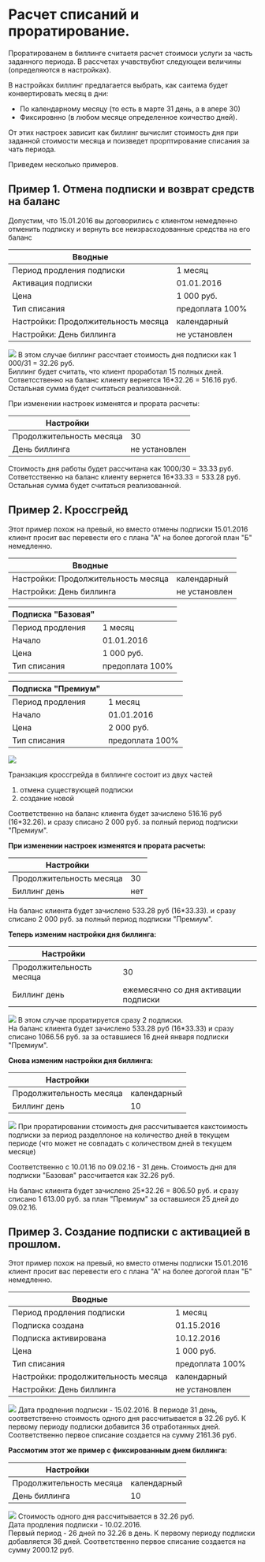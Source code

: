 # Расчет списаний и проратирование.
Проратированем в биллинге считаетя расчет стоимоси услуги за часть заданного периода. 
В рассчетах учавствубют следующеи величины (определяются в настройках).  

В настройках биллинг предлагается выбрать, как саитема будет конвертировать месяц в дни:
* По календарному месяцу (то есть в марте 31 день, а в апере 30)
* Фиксировнно (в любом месяце определенное коичество дней). 

От этих настроек зависит как биллинг вычислит стоимость дня при заданной стоимости месяца и поизведет прорптирование списания за чать периода.

Приведем несколько примеров. 

## Пример 1. Отмена подписки и возврат средств на баланс

Допустим, что 15.01.2016 вы договорились с клиентом немедленно отменить подписку и вернуть все неизрасходованные средства на его баланс

| Вводные  ||
| -- | -- |
| Период продления подписки| 1 месяц |
| Активация подписки| 01.01.2016 |
| Цена | 1 000 руб. |
| Тип списания | предоплата 100% |
| Настройки: Продолжительность месяца| календарный |
| Настройки: День биллинга | не установлен |
![](prorata-1.png)
В этом случае биллинг рассчтает стоимость дня подписки как  1 000/31 = 32.26 руб.  
Биллинг будет считать, что клиент проработал 15 полных дней. Cответсственно на баланс клиенту вернется  16*32.26 = 516.16 руб. Остальная сумма будет считаться реализованной.

При изменении настроек изменятся и прората расчеты:

| Настройки  ||
| -- | -- |
| Продолжительность месяца| 30 |
| День биллинга | не установлен |

Стоимость дня работы будет рассчитана как  1000/30 = 33.33 руб.  
Cответсственно на баланс клиенту вернется  16*33.33 =  533.28 руб.  
Остальная сумма будет считаться реализованной.

## Пример 2. Кроссгрейд
Этот пример похож на превый, но вместо отмены подписки 15.01.2016 клиент просит вас перевести его с плана "А" на более догогой план "Б" немедленно.

|Вводные||
| -- | -- |
| Настройки: Продолжительность месяца| календарный |
| Настройки: День биллинга | не установлен |

| Подписка "Базовая" ||
| -- | -- |
| Период продления | 1 месяц |
| Начало | 01.01.2016 |
| Цена | 1 000 руб. |
| Тип списания | предоплата 100% |

| Подписка "Премиум" ||
| -- | -- |
| Период продления | 1 месяц |
| Начало | 01.01.2016 |
| Цена | 2 000 руб. |
| Тип списания | предоплата 100% |
![](prorata-2.png)

Транзакция кроссгрейда в биллинге состоит из двух частей 
1. отмена существующей подписки
2. создание новой

Соответственно на баланс клиента будет зачислено 516.16 руб (16*32.26). и сразу списано 2 000 руб. за полный период подписки "Премиум".

**При изменении настроек изменятся и прората расчеты:**

| Настройки  ||
| -- | -- |
| Продолжительность месяца| 30 |
| Биллинг день | нет |

На баланс клиента будет зачислено 533.28 руб (16*33.33). и сразу списано 2 000 руб. за полный период подписки "Премиум".  

**Теперь изменим настройки дня биллинга:**


| Настройки  ||
| -- | -- |
| Продолжительность месяца| 30 |
| Биллинг день | ежемесячно со дня активации подписки |
![](prorata-21.png)
В этом  случае проратируется сразу 2 подписки.  
На баланс клиента будет зачислено 533.28 руб (16*33.33) и сразу списано 1066.56 руб. за за оставшиеся 16 дней января подписки "Премиум".

**Снова изменим настройки дня биллинга:**


| Настройки  ||
| -- | -- |
| Продолжительность месяца| календарный |
| Биллинг день | 10 |
![](prorata-2-2.png)
При проратировании стоимость дня рассчитывается какстоимость подписки за период разделлоное на  количество дней в текущем периоде (что может не совпадать с количеством дней в текущем месяце)

Соответственно с 10.01.16 по 09.02.16 - 31 день. Стоимость дня для подписки "Базовая" рассчитается как 32.26 руб.  

На баланс клиента будет зачислено 25*32.26 = 806.50 руб. и сразу списано 1 613.00 руб. за план "Премиум" за оставшиеся 25 дней до 09.02.16.

## <a name="subscription-pastdate"></a>Пример 3. Создание подписки с активацией в прошлом.
Этот пример похож на превый, но вместо отмены подписки 15.01.2016 клиент просит вас перевести его с плана "А" на более догогой план "Б" немедленно.

| Вводные  ||
| -- | -- |
| Период продления подписки| 1 месяц |
| Подписка создана | 01.15.2016 |
| Подписка активирована | 10.12.2016 |
| Цена | 1 000 руб. |
| Тип списания | предоплата 100% |
| Настройки: продолжительность месяца| календарный |
| Настройки: День биллинга | не установлен |
![](prorata-3-1.png)
Дата продления подписки - 15.02.2016. В периоде 31 день, соответственно стоимость одного дня рассчитывается в 32.26 руб.
К первому периоду подписки добавится 36 отработанных дней. Соответственно первое списание создается на сумму 2161.36 руб.

**Рассмотим этот же пример с фиксированным днем биллинга:**

| Настройки  ||
| -- | -- |
| Продолжительность месяца| календарный |
| День биллинга | 10 |
![](prorata-3-2.png)
Стоимость одного дня рассчитывается в 32.26 руб.  
Дата продления подписки - 10.02.2016.  
Первый период - 26 дней по 32.26 в день. К первому периоду подписки добавляется 36 дней. Соответственно первое списание создается на сумму 2000.12 руб.